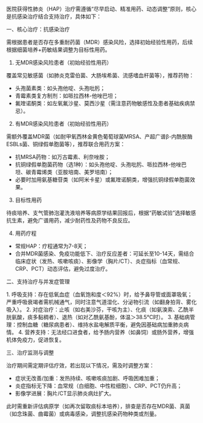 医院获得性肺炎（HAP）治疗需遵循“尽早启动、精准用药、动态调整”原则，核心是抗感染治疗结合支持治疗，具体如下：
 
一、核心治疗：抗感染治疗
 
需根据患者是否存在多重耐药菌（MDR）感染风险，选择初始经验性用药，后续根据细菌培养+药敏结果调整为目标性用药。
 
1. 无MDR感染风险患者（初始经验性用药）
 
覆盖常见敏感菌（如肺炎克雷伯菌、大肠埃希菌、流感嗜血杆菌等），推荐药物：
 
- 头孢菌素类：如头孢他啶、头孢吡肟；
- 青霉素类复方制剂：如哌拉西林-他唑巴坦；
- 氟喹诺酮类：如左氧氟沙星、莫西沙星（需注意药物敏感性及患者基础疾病禁忌）。
 
2. 有MDR感染风险患者（初始经验性用药）
 
需额外覆盖MDR菌（如耐甲氧西林金黄色葡萄球菌MRSA、产超广谱β-内酰胺酶ESBLs菌、铜绿假单胞菌等），推荐联合用药方案：
 
- 抗MRSA药物：如万古霉素、利奈唑胺；
- 抗铜绿假单胞菌药物（选1种）：如头孢他啶、头孢吡肟、哌拉西林-他唑巴坦、碳青霉烯类（亚胺培南、美罗培南）；
- 必要时加用氨基糖苷类（如阿米卡星）或氟喹诺酮类，增强抗铜绿假单胞菌效果。
 
3. 目标性用药
 
待痰培养、支气管肺泡灌洗液培养等病原学结果回报后，根据“药敏试验”选择敏感抗生素，避免广谱用药，减少耐药性及药物不良反应。
 
4. 用药疗程
 
- 常规HAP：疗程通常为7-8天；
- 合并MDR菌感染、免疫功能低下、治疗反应差者：可延长至10-14天，需结合临床症状（发热、咳嗽咳痰）、影像学（胸片/CT）、炎症指标（血常规、CRP、PCT）动态评估，避免过度治疗。
 
二、支持治疗与并发症管理
 
1. 呼吸支持：存在低氧血症（血氧饱和度＜92%）时，给予鼻导管或面罩吸氧；严重呼吸衰竭者需机械通气，同时注意气道湿化、分泌物引流（如翻身拍背、雾化吸入）。
2. 对症治疗：止咳（如右美沙芬，干咳为主）、化痰（如氨溴索、乙酰半胱氨酸，痰多黏稠者）、退热（如对乙酰氨基酚，体温＞38.5℃时）。
3. 基础病管理：控制血糖（糖尿病患者）、维持水盐电解质平衡，避免因基础病加重肺炎病情。
4. 营养支持：无法经口进食者，给予肠内营养（如鼻饲）或肠外营养，增强机体免疫力，促进恢复。
 
三、治疗监测与调整
 
治疗期间需定期评估疗效，若出现以下情况，需及时调整方案：
 
- 症状无改善/加重：发热持续、咳嗽咳痰加剧、呼吸困难加重；
- 炎症指标无下降：血常规（白细胞、中性粒细胞）、CRP、PCT仍升高；
- 影像学进展：胸片/CT显示肺炎病灶扩大。
 
此时需重新评估病原学（如再次留取痰标本培养），排查是否存在MDR菌、真菌（如念珠菌、曲霉菌）或病毒感染，调整抗感染药物种类或剂量。